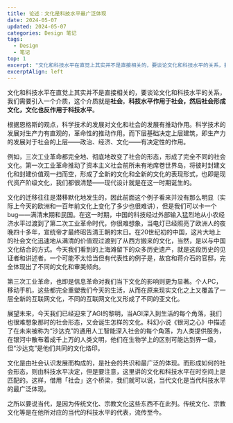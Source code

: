 ```yaml
---
title: 论述：文化是科技水平最广泛体现
date: 2024-05-07
updated: 2024-05-07
categories: Design 笔记
tags:
  - Design
  - 笔记
top: 1
excerpt: "文化和科技水平在直觉上其实并不是直接相关的，要谈论文化和科技水平的关系，我们需要引入一个介质，这个介质就是社会。科技水平作用于社会，然后社会形成文化，文化也反作用于科技水平。"
excerptAlign: left
---
```


文化和科技水平在直觉上其实并不是直接相关的，要谈论文化和科技水平的关系，我们需要引入一个介质，这个介质就是**社会**。**科技水平作用于社会，然后社会形成文化，文化也反作用于科技水平**。

根据恩格斯的观点，科学技术的发展对文化和社会的发展有推动作用。科学技术的发展对生产力有直观的，革命性的推动作用。而下层基础决定上层建筑，即生产力的发展对于社会的上层——政治、经济、文化——有决定性的作用。

例如，三次工业革命都完全地、彻底地改变了社会的形态，形成了完全不同的社会文化。第一次工业革命推动了资本主义社会前所未有地席卷世界岛，将彼时封建文化和封建价值观一扫而空，形成了全新的文化和全新的文化的表现形式，也即是现代资产阶级文化，我们都很清楚——现代设计就是在这一时期诞生的。

文化的迁移往往是潜移默化地发生的，因此前面这个例子看来并没有那么明显（实际上今天的欧洲和一百年前文化上变化了多少也很难讲），但是我们可以卡一个bug——满清末期和民国。在这一时期，中国的科技经过外部输入猛烈地从小农经济水平过渡到了第二次工业革命时代，你很难想象，当电灯已经照亮了欧洲人的夜晚四十多年，宣统帝才最终昭告清王朝的末日。在20世纪初的中国，这片大地上的社会文化迅速地从满清的价值观过渡到了从西方搬来的文化，当然，是以与中国文化结合的方式。今天我们看到的上海滩留下的众多历史遗产，就是这段历史的见证者和讲述者。一个可能不太恰当但有代表性的例子是，故宫和蒋介石的官邸，完全体现出了不同的文化和审美倾向。

第三次工业革命，也即是信息革命对我们当下文化的影响则更为显著。个人PC，移动手机，这些都完全重塑我们今天的生活，从而在原来现实文化之上又覆盖了一层全新的互联网文化，不同的互联网文化又形成了不同的亚文化。

展望未来，今天我们已经迎来了AGI的黎明，当AGI深入到生活的每个角落，我们也很难想象那时的社会形态，又会诞生怎样的文化。科幻小说《银河之心》中描述了在未来被称为“沙达克”的通用人工智能深入社会的每个角落，为人类提供服务，在银河中散布着成千上万的人类文明，他们在生物学上的区别可能达到界一级，但“沙达克”是他们共同的文化烙印。

文化是由社会认识发展而构成的，是社会的共识和最广泛的体现。而形成如何的社会形态，则由科技水平决定，但是要注意，这里讲的文化和科技水平在时空间上是匹配的。这样，借用「社会」这个桥梁，我们就可以说，当代文化是当代科技水平的最广泛体现。

之所以要说当代，是因为传统文化、宗教文化这些东西不在此列。传统文化、宗教文化等是在他所对应的当代的科技水平的代表，流传至今。
